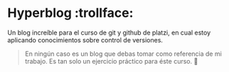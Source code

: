 # Hyperblog :trollface:
Un blog increíble para el curso de git y github de platzi, en cual estoy aplicando conocimientos sobre control de versiones. 
> En ningún caso es un blog que debas tomar como referencia de mi trabajo. Es tan solo un ejercicio práctico para éste curso. :cop:
